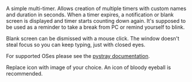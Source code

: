 A simple multi-timer. Allows creation of multiple timers with custom names and duration in seconds. When a timer expires, a notification or blank screen is displayed and timer starts counting down again. It's supposed to be used as a reminder to take a break from PC or remind yourself to blink.

Blank screen can be dismissed with a mouse click. The window doesn't steal focus so you can keep typing, just with closed eyes.

For supported OSes please see the [pystray documentation](https://pystray.readthedocs.io/en/latest/usage.html#selecting-a-backend).

Replace icon with image of your choice. An icon of bloody eyeball is recommended.
